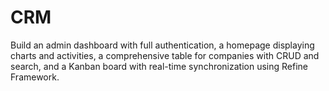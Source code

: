 # CRM
Build an admin dashboard with full authentication, a homepage displaying charts and activities, a comprehensive table for companies with CRUD and search, and a Kanban board with real-time synchronization using Refine Framework.
